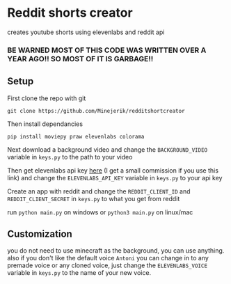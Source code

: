 # Reddit shorts creator
creates youtube shorts using elevenlabs and reddit api     
### BE WARNED MOST OF THIS CODE WAS WRITTEN OVER A YEAR AGO!! SO MOST OF IT IS GARBAGE!!
## Setup

First clone the repo with git

`git clone https://github.com/Minejerik/redditshortcreator`

Then install dependancies

`pip install moviepy praw elevenlabs colorama`

Next download a background video and change the `BACKGROUND_VIDEO` variable in `keys.py` to the path to your video

Then get elevenlabs api key [here](https://elevenlabs.io/?from=partnermills8504) (I get a small commission if you use this link) and change the `ELEVENLABS_API_KEY` variable in `keys.py` to your api key

Create an app with reddit and change the `REDDIT_CLIENT_ID` and `REDDIT_CLIENT_SECRET` in `keys.py` to what you get from reddit

run `python main.py` on windows or `python3 main.py` on linux/mac

## Customization

you do not need to use minecraft as the background, you can use anything.
also if you don't like the default voice `Antoni` you can change in to any premade voice or any cloned voice, just change the `ELEVENLABS_VOICE` variable in `keys.py` to the name of your new voice.
